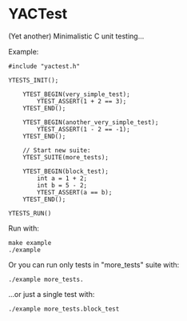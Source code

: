 # YACTest

(Yet another) Minimalistic C unit testing...

Example:

    #include "yactest.h"

    YTESTS_INIT();

        YTEST_BEGIN(very_simple_test);
            YTEST_ASSERT(1 + 2 == 3);
        YTEST_END();

        YTEST_BEGIN(another_very_simple_test);
            YTEST_ASSERT(1 - 2 == -1);
        YTEST_END();

        // Start new suite:
        YTEST_SUITE(more_tests);

        YTEST_BEGIN(block_test);
            int a = 1 + 2;
            int b = 5 - 2;
            YTEST_ASSERT(a == b);
        YTEST_END();

    YTESTS_RUN()

Run with:

    make example
    ./example

Or you can run only tests in "more\_tests" suite with:

    ./example more_tests.

...or just a single test with:

    ./example more_tests.block_test
